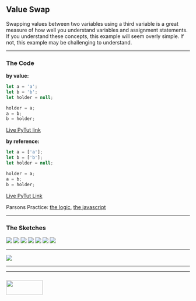 ## Value Swap

Swapping values between two variables using a third variable is a great measure of how well you understand variables and assignment statements.  If you understand these concepts, this example will seem overly simple.  If not, this example may be challenging to understand.

___
 
### The Code

__by value:__

```js
let a = 'a';
let b = 'b';
let holder = null;

holder = a;
a = b;
b = holder;
```

[Live PyTut link](https://goo.gl/xEHkmQ)

__by reference:__

```js
let a = ['a'];
let b = ['b'];
let holder = null;

holder = a;
a = b;
b = holder;
```

[Live PyTut Link](https://goo.gl/aZNzQ9)

Parsons Practice: [the logic](https://elewa-academy.github.io/parsons/examples-to-study/variables-and-types.html#value-swap-logic), [the javascript](https://elewa-academy.github.io/parsons/examples-to-study/variables-and-types.html#value-swap-js)


___

### The Sketches

![](./step-1.png)
![](./step-2.png)
![](./step-3.png)
![](./step-4.png)
![](./step-5.png)
![](./step-6.png)
![](./step-final.png)

___

![](./final-state.png)

___
___
### <a href="http://elewa.education/blog" target="_blank"><img src="https://user-images.githubusercontent.com/18554853/34921062-506450ae-f97d-11e7-875f-6feeb26ad72d.png" width="100" height="40"/></a>

